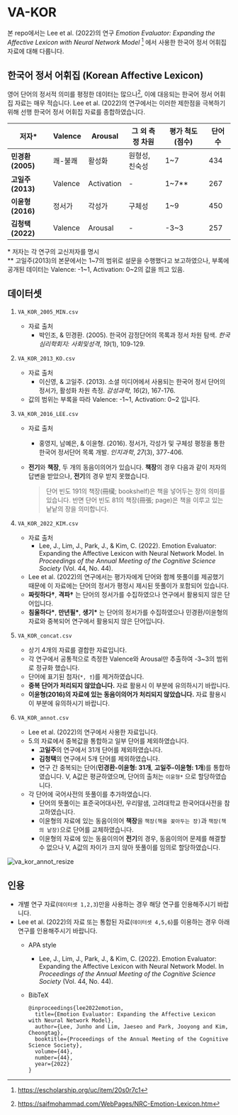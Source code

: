 # VA-KOR

본 repo에서는 Lee et al. (2022)의 연구 *Emotion Evaluator: Expanding the Affective Lexicon with Neural Network Model* [^1] 에서 사용한 한국어 정서 어휘집 자료에 대해 다룹니다.

## 한국어 정서 어휘집 (Korean Affective Lexicon)

영어 단어의 정서적 의미를 평정한 데이터는 많으나[^2], 이에 대응되는 한국어 정서 어휘집 자료는 매우 적습니다. Lee et al. (2022)의 연구에서는 이러한 제한점을 극복하기 위해 선행 한국어 정서 어휘집 자료를 종합하였습니다.



| **저자***       | **Valence** | **Arousal** | **그 외 측정 차원** | **평가 척도(점수)** | **단어 수** |
|---------------|-------------|-------------|---------------|---------------|----------|
| **민경환(2005)** | 쾌-불쾌        | 활성화         | 원형성, 친숙성      | 1~7           | 434      |
| **고일주(2013)** | Valence     | Activation  | -             | 1~7**         | 267      |
| **이윤형(2016)** | 정서가         | 각성가         | 구체성           | 1~9           | 450      |
| **김청택(2022)** | Valence     | Arousal     | -             | -3~3          | 257      |

\* 저자는 각 연구의 교신저자를 명시  
\** 고일주(2013)의 본문에서는 1~7의 범위로 설문을 수행했다고 보고하였으나, 부록에 공개된 데이터는 Valence: -1\~1, Activation: 0\~2의 값을 띄고 있음.





## 데이터셋

1. `VA_KOR_2005_MIN.csv`  
   - 자료 출처
     - 박인조, & 민경환. (2005). 한국어 감정단어의 목록과 정서 차원 탐색. *한국심리학회지: 사회및성격*, *19*(1), 109-129.  
  
2. `VA_KOR_2013_KO.csv`  
   - 자료 출처
     - 이신영, & 고일주. (2013). 소셜 미디어에서 사용되는 한국어 정서 단어의 정서가, 활성화 차원 측정. *감성과학*, *16*(2), 167-176.
   - 값의 범위는 부록을 따라 Valence: -1\~1, Activation: 0\~2 입니다.
   
3. `VA_KOR_2016_LEE.csv`  
   - 자료 출처
     - 홍영지, 남예은, & 이윤형. (2016). 정서가, 각성가 및 구체성 평정을 통한 한국어 정서단어 목록 개발. *인지과학*, *27*(3), 377-406.  
   - **전기**와 **책장**, 두 개의 동음이의어가 있습니다. **책장**의 경우 다음과 같이 저자의 답변을 받았으나, **전기**의 경우 받지 못했습니다.

      > 단어 빈도 191의 책장(冊欌; bookshelf)은 책을 넣어두는 장의 의미를 있습니다. 반면 단어 빈도 81의 책장(冊張; page)은 책을 이루고 있는 낱낱의 장을 의미합니다.
      
4. `VA_KOR_2022_KIM.csv`  
   - 자료 출처  
     - Lee, J., Lim, J., Park, J., & Kim, C. (2022). Emotion Evaluator: Expanding the Affective Lexicon with Neural Network Model. In *Proceedings of the Annual Meeting of the Cognitive Science Society* (Vol. 44, No. 44).  
   - Lee et al. (2022)의 연구에서는 평가자에게 단어와 함께 뜻풀이를 제공했기 때문에 이 자료에는 단어의 정서가 평정시 제시된 뜻풀이가 포함되어 있습니다.
   - **짜릿하다†**, **격파†** 는 단어의 정서가를 수집하였으나 연구에서 활용되지 않은 단어입니다.
   - **침울하다\***, **만년필\***, **생기\*** 는 단어의 정서가를 수집하였으나 민경환/이윤형의 자료와 중복되어 연구에서 활용되지 않은 단어입니다.

   

5. `VA_KOR_concat.csv`

   - 상기 4개의 자료를 결합한 자료입니다.
   - 각 연구에서 공통적으로 측정한 Valence와 Arousal만 추출하여 -3\~3의 범위로 정규화 했습니다.
   - 단어에 표기된 첨자(`*, †`)를 제거하였습니다.
   - **중복 단어가 처리되지 않았습니다.** 자료 활용시 이 부분에 유의하시기 바랍니다.
   - **이윤형(2016)의 자료에 있는 동음이의어가 처리되지 않았습니다.** 자료 활용시 이 부분에 유의하시기 바랍니다.

   

6. `VA_KOR_annot.csv`

   - Lee et al. (2022)의 연구에서 사용한 자료입니다. 
   - 5.의 자료에서 중복값을 통합하고 일부 단어를 제외하였습니다.
     - **고일주**의 연구에서 31개 단어를 제외하였습니다.
     - **김청택**의 연구에서 5개 단어를 제외하였습니다.
     - 연구 간 중복되는 단어(**민경환\-이윤형: 31개**, **고일주\-이윤형: 1개**)를 통합하였습니다. V, A값은 평균하였으며, 단어의 출처는 `이윤형*` 으로 할당하였습니다.
   - 각 단어에 국어사전의 뜻풀이를 추가하였습니다.
     - 단어의 뜻풀이는 표준국어대사전, 우리말샘, 고려대학교 한국어대사전을 참고하였습니다.
     - 이윤형의 자료에 있는 동음이의어 **책장**을 `책장(책을 꽂아두는 장)`과 `책장(책의 낱장)`으로 단어를 교체하였습니다.
     - 이윤형의 자료에 있는 동음이의어 **전기**의 경우, 동음이의어 문제를 해결할 수 없으나 V, A값의 차이가 크지 않아 뜻풀이를 임의로 할당하였습니다.


![va_kor_annot_resize](https://github.com/smbslt3/VA-KOR/assets/41793074/88e4108b-bfb7-4448-b299-fbf4a698c23e)



## 인용

- 개별 연구 자료(`데이터셋 1,2,3`)만을 사용하는 경우 해당 연구를 인용해주시기 바랍니다.
- Lee et al. (2022)의 자료 또는 통합된 자료(`데이터셋 4,5,6`)를 이용하는 경우 아래 연구를 인용해주시기 바랍니다.
  - APA style
    - Lee, J., Lim, J., Park, J., & Kim, C. (2022). Emotion Evaluator: Expanding the Affective Lexicon with Neural Network Model. In *Proceedings of the Annual Meeting of the Cognitive Science Society* (Vol. 44, No. 44).
  - BibTeX

        @inproceedings{lee2022emotion,
          title={Emotion Evaluator: Expanding the Affective Lexicon with Neural Network Model},
          author={Lee, Junho and Lim, Jaeseo and Park, Jooyong and Kim, Cheongtag},
          booktitle={Proceedings of the Annual Meeting of the Cognitive Science Society},
          volume={44},
          number={44},
          year={2022}
        }




[^1]: https://escholarship.org/uc/item/20s0r7c1
[^2]: https://saifmohammad.com/WebPages/NRC-Emotion-Lexicon.htm 
